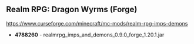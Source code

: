 ## Realm RPG: Dragon Wyrms (Forge)
https://www.curseforge.com/minecraft/mc-mods/realm-rpg-imps-demons

- **4788260** - realmrpg_imps_and_demons_0.9.0_forge_1.20.1.jar
